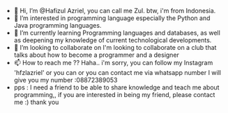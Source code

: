 - 👋 Hi, I’m @Hafizul Azriel, you can call me Zul. btw, i'm from Indonesia.
- 👀 I’m interested in programming language especially the Python and Java programming languages.
- 🌱 I’m currently learning Programming languages ​​and databases, as well as deepening my knowledge of current technological developments.
- 💞️ I’m looking to collaborate on I'm looking to collaborate on a club that talks about how to become a programmer and a designer
- 📫 How to reach me ?? Haha.. i'm sorry, you can follow my Instagram 'hfzlazriel' or you can or you can contact me via whatsapp number I will give you my number :08872389053
- pps : I need a friend to be able to share knowledge and teach me about programming,, if you are interested in being my friend, please contact me :) thank you


<!---
Hafizul899/Hafizul899 is a ✨ special ✨ repository because its `README.md` (this file) appears on your GitHub profile.
You can click the Preview link to take a look at your changes.
--->
